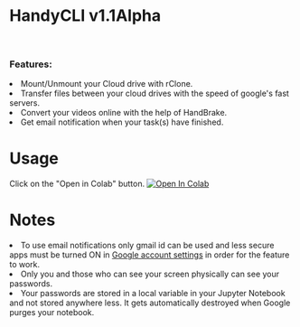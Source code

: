# HandyCLI v1.1Alpha

<br><b><h3>Features:</h3></b>
  <li>Mount/Unmount your Cloud drive with rClone.</li>
  <li>Transfer files between your cloud drives with the speed of google's fast servers.</li>
  <li>Convert your videos online with the help of HandBrake.</li>
  <li>Get email notification when your task(s) have finished.</li>
</ul> 


# Usage
Click on the "Open in Colab" button.
[![Open In Colab](https://colab.research.google.com/assets/colab-badge.svg)](https://colab.research.google.com/github/SKGHD/Handy/blob/master/HandyCLI.ipynb)

# Notes
<li> To use email notifications only gmail id can be used and less secure apps must be turned ON in <a href="https://myaccount.google.com/lesssecureapps">Google account settings</a> in order for the feature to work. </li> 
<li> Only you and those who can see your screen physically can see your passwords. </li>
<li> Your passwords are stored in a local variable in your Jupyter Notebook and not stored anywhere less. It gets automatically destroyed when Google purges your notebook. </li>

